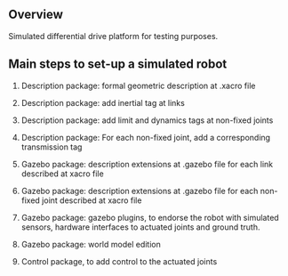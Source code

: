 ## Overview

Simulated differential drive platform for testing purposes.

## Main steps to set-up a simulated robot

1. Description package: formal geometric description at .xacro file

1. Description package: add inertial tag at links

1. Description package: add limit and dynamics tags at non-fixed joints

1. Description package: For each non-fixed joint, add a corresponding transmission tag

1. Gazebo package: description extensions at .gazebo file for each link described at xacro file

1. Gazebo package: description extensions at .gazebo file for each non-fixed joint described at xacro file

1. Gazebo package: gazebo plugins, to endorse the robot with simulated sensors, hardware interfaces to actuated joints and ground truth.

1. Gazebo package: world model edition

1. Control package, to add control to the actuated joints
